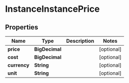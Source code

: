 

# InstanceInstancePrice

## Properties

Name | Type | Description | Notes
------------ | ------------- | ------------- | -------------
**price** | **BigDecimal** |  |  [optional]
**cost** | **BigDecimal** |  |  [optional]
**currency** | **String** |  |  [optional]
**unit** | **String** |  |  [optional]



